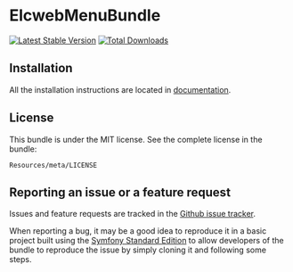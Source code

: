 ElcwebMenuBundle
======================

[![Latest Stable Version](https://poser.pugx.org/elcweb/menu-bundle/v/stable.png)](https://packagist.org/packages/elcweb/menu-bundle)
[![Total Downloads](https://poser.pugx.org/elcweb/menu-bundle/downloads.png)](https://packagist.org/packages/elcweb/menu-bundle)

Installation
------------

All the installation instructions are located in [documentation](https://github.com/elcweb/MenuBundle/blob/master/Resources/doc/installation.md).

License
-------

This bundle is under the MIT license. See the complete license in the bundle:

    Resources/meta/LICENSE

Reporting an issue or a feature request
---------------------------------------

Issues and feature requests are tracked in the [Github issue tracker](https://github.com/elcweb/MenuBundle/issues).

When reporting a bug, it may be a good idea to reproduce it in a basic project
built using the [Symfony Standard Edition](https://github.com/symfony/symfony-standard)
to allow developers of the bundle to reproduce the issue by simply cloning it
and following some steps.